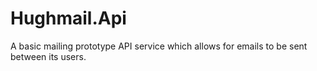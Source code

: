 # Hughmail.Api
A basic mailing prototype API service which allows for emails to be sent between its users. 
